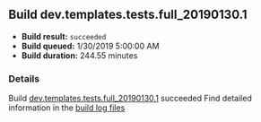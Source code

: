 ## Build dev.templates.tests.full_20190130.1
- **Build result:** `succeeded`
- **Build queued:** 1/30/2019 5:00:00 AM
- **Build duration:** 244.55 minutes
### Details
Build [dev.templates.tests.full_20190130.1](https://winappstudio.visualstudio.com/web/build.aspx?pcguid=a4ef43be-68ce-4195-a619-079b4d9834c2&builduri=vstfs%3a%2f%2f%2fBuild%2fBuild%2f26995) succeeded
Find detailed information in the [build log files](https://uwpctdiags.blob.core.windows.net/buildlogs/dev.templates.tests.full_20190130.1_logs.zip)
